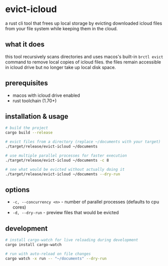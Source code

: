 # evict-icloud

a rust cli tool that frees up local storage by evicting downloaded icloud files from your file system while keeping them in the cloud.

## what it does

this tool recursively scans directories and uses macos's built-in `brctl evict` command to remove local copies of icloud files. the files remain accessible in icloud drive but no longer take up local disk space.

## prerequisites

* macos with icloud drive enabled
* rust toolchain (1.70+)

## installation & usage

```bash
# build the project
cargo build --release

# evict files from a directory (replace ~/documents with your target)
./target/release/evict-icloud ~/documents

# use multiple parallel processes for faster execution
./target/release/evict-icloud ~/documents -c 8

# see what would be evicted without actually doing it
./target/release/evict-icloud ~/documents --dry-run
```

## options

* `-c, --concurrency <n>` - number of parallel processes (defaults to cpu cores)
* `-d, --dry-run` - preview files that would be evicted

## development

```bash
# install cargo-watch for live reloading during development
cargo install cargo-watch

# run with auto-reload on file changes
cargo watch -x run -- "~/documents" --dry-run
```
